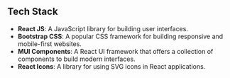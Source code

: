 ## Tech Stack

- **React JS**: A JavaScript library for building user interfaces.
- **Bootstrap CSS**: A popular CSS framework for building responsive and mobile-first websites.
- **MUI Components**: A React UI framework that offers a collection of components to build modern interfaces.
- **React Icons**: A library for using SVG icons in React applications.

